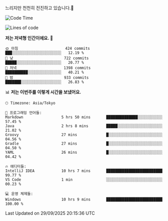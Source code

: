느리지만 천천히 전진하고 있습니다.🐢

<!--START_SECTION:waka-->
![Code Time](http://img.shields.io/badge/Code%20Time-1%2C677%20hrs%2048%20mins-blue)

![Lines of code](https://img.shields.io/badge/%EC%A0%80%EB%8A%94%20%EC%97%AC%ED%83%9C%EA%B9%8C%EC%A7%80%20-942.4%20thousand%20%EC%A4%84%EC%9D%98%20%EC%BD%94%EB%93%9C%EB%A5%BC%20%EC%9E%91%EC%84%B1%ED%96%88%EC%96%B4%EC%9A%94.-blue)

**저는 저녁형 인간이에요. 🦉** 

```text
🌞 아침                     424 commits         ███░░░░░░░░░░░░░░░░░░░░░░   12.19 % 
🌆 낮　                     722 commits         █████░░░░░░░░░░░░░░░░░░░░   20.77 % 
🌃 저녁                     1398 commits        ██████████░░░░░░░░░░░░░░░   40.21 % 
🌙 밤　                     933 commits         ███████░░░░░░░░░░░░░░░░░░   26.83 % 
```


📊 **저는 이번주를 이렇게 시간을 보냈어요.** 

```text
🕑︎ Timezone: Asia/Tokyo

💬 프로그래밍 언어들: 
Markdown                 5 hrs 50 mins       ██████████████░░░░░░░░░░░   57.45 % 
Java                     2 hrs 8 mins        █████░░░░░░░░░░░░░░░░░░░░   21.02 % 
Groovy                   27 mins             █░░░░░░░░░░░░░░░░░░░░░░░░   04.56 % 
Gradle                   27 mins             █░░░░░░░░░░░░░░░░░░░░░░░░   04.50 % 
YAML                     26 mins             █░░░░░░░░░░░░░░░░░░░░░░░░   04.42 % 

🔥 에디터들: 
IntelliJ IDEA            10 hrs 7 mins       █████████████████████████   99.77 % 
VS Code                  1 min               ░░░░░░░░░░░░░░░░░░░░░░░░░   00.23 % 

💻 운영 체제들: 
Windows                  10 hrs 9 mins       █████████████████████████   100.00 % 
```


 Last Updated on 29/09/2025 20:15:36 UTC
<!--END_SECTION:waka-->

